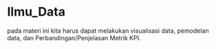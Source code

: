 # Ilmu_Data 
pada materi ini kita harus dapat melakukan visualisasi data, pemodelan data, 
dan Perbandingan/Penjelasan Metrik KPI.